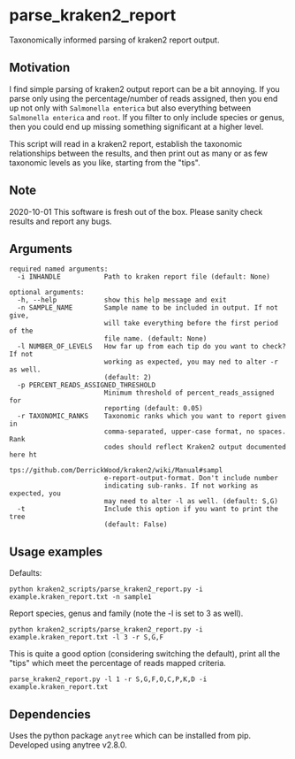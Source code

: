 # parse_kraken2_report
Taxonomically informed parsing of kraken2 report output.

## Motivation

I find simple parsing of kraken2 output report can be a bit annoying. If you 
parse only using the percentage/number of reads assigned, then you end up
not only with `Salmonella enterica` but also everything between `Salmonella enterica`
and `root`. If you filter to only include species or genus, then you could end up 
missing something significant at a higher level.

This script will read in a kraken2 report, establish the taxonomic relationships 
between the results, and then print out as many or as few taxonomic levels as 
you like, starting from the "tips". 

## Note

2020-10-01 This software is fresh out of the box. Please sanity check results and report
any bugs. 

## Arguments

```
required named arguments:
  -i INHANDLE           Path to kraken report file (default: None)

optional arguments:
  -h, --help            show this help message and exit
  -n SAMPLE_NAME        Sample name to be included in output. If not give,
                        will take everything before the first period of the
                        file name. (default: None)
  -l NUMBER_OF_LEVELS   How far up from each tip do you want to check? If not
                        working as expected, you may ned to alter -r as well.
                        (default: 2)
  -p PERCENT_READS_ASSIGNED_THRESHOLD
                        Minimum threshold of percent_reads_assigned for
                        reporting (default: 0.05)
  -r TAXONOMIC_RANKS    Taxonomic ranks which you want to report given in
                        comma-separated, upper-case format, no spaces. Rank
                        codes should reflect Kraken2 output documented here ht
                        tps://github.com/DerrickWood/kraken2/wiki/Manual#sampl
                        e-report-output-format. Don't include number
                        indicating sub-ranks. If not working as expected, you
                        may need to alter -l as well. (default: S,G)
  -t                    Include this option if you want to print the tree
                        (default: False)
```

## Usage examples

Defaults:

`python kraken2_scripts/parse_kraken2_report.py -i example.kraken_report.txt -n sample1`

Report species, genus and family (note the -l is set to 3 as well).

`python kraken2_scripts/parse_kraken2_report.py -i example.kraken_report.txt -l 3 -r S,G,F`

This is quite a good option (considering switching the default), print all the "tips" which meet the
percentage of reads mapped criteria.

`parse_kraken2_report.py -l 1 -r S,G,F,O,C,P,K,D -i example.kraken_report.txt`

## Dependencies

Uses the python package `anytree` which can be installed from pip. Developed using anytree v2.8.0.
